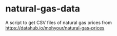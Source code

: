 # natural-gas-data
A script to get CSV files of natural gas prices from https://datahub.io/mohyour/natural-gas-prices
